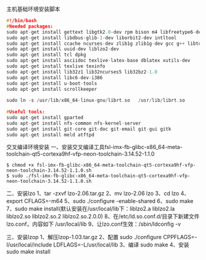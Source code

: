 

主机基础环境安装脚本
```c
#!/bin/bash      
#Needed packages:
sudo apt-get install gettext libgtk2.0-dev rpm bison m4 libfreetype6-dev
sudo apt-get install libdbus-glib-1-dev liborbit2-dev intltool
sudo apt-get install ccache ncurses-dev zlib1g zlib1g-dev gcc g++ libtool
sudo apt-get install uuid-dev liblzo2-dev
sudo apt-get install tcl dpkg
sudo apt-get install asciidoc texlive-latex-base dblatex xutils-dev
sudo apt-get install texlive texinfo
sudo apt-get install lib32z1 lib32ncurses5 lib32bz2-1.0
sudo apt-get install libc6-dev-i386
sudo apt-get install u-boot-tools
sudo apt-get install scrollkeeper
 
sudo ln -s /usr/lib/x86_64-linux-gnu/librt.so   /usr/lib/librt.so
 
#Useful tools:
sudo apt-get install gparted
sudo apt-get install nfs-common nfs-kernel-server
sudo apt-get install git-core git-doc git-email git-gui gitk
sudo apt-get install meld atftpd
```


交叉编译环境安装
一、安装交叉编译工具fsl-imx-fb-glibc-x86_64-meta-toolchain-qt5-cortexa9hf-vfp-neon-toolchain-3.14.52-1.1.0

	$ chmod +x fsl-imx-fb-glibc-x86_64-meta-toolchain-qt5-cortexa9hf-vfp-neon-toolchain-3.14.52-1.1.0.sh
	$ sudo ./fsl-imx-fb-glibc-x86_64-meta-toolchain-qt5-cortexa9hf-vfp-neon-toolchain-3.14.52-1.1.0.sh
	
	
二、安装lzo
	1、tar -zxvf lzo-2.06.tar.gz
	2、mv lzo-2.06 lzo
	3、cd lzo
	4、export CFLAGS=-m64
	5、sudo ./configure -enable-shared
	6、sudo make
	7、sudo make install(默认安装在/usr/local/lib下：liblzo2.a liblzo2.la liblzo2.so liblzo2.so.2 liblzo2.so.2.0.0)
	8、在/etc/ld.so.conf.d/目录下新建文件lzo.conf，内容如下
	/usr/local/lib
	9、让lzo.conf生效：/sbin/ldconfig -v
	
	
三、安装lzop
	1、解压lzop-1.03.tar.gz
	2、配置 sudo ./configure CPPFLAGS=-I/usr/local/include LDFLAGS=-L/usr/local/lib
	3、编译 sudo make
	4、安装 sudo make install